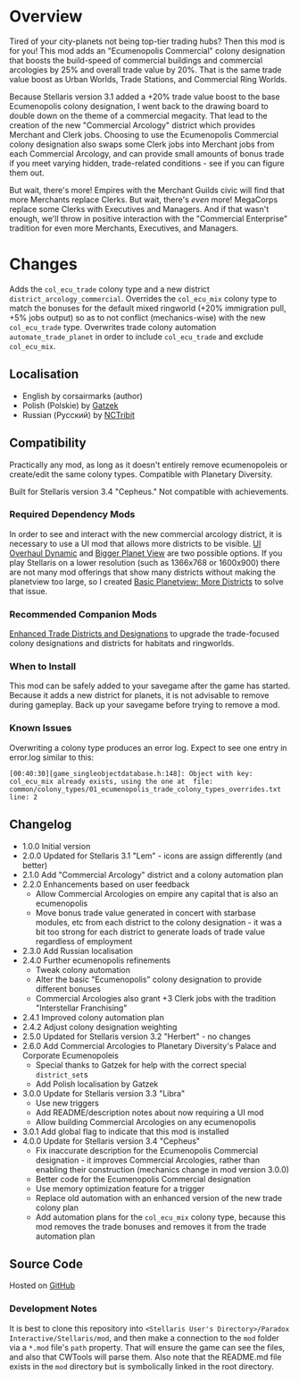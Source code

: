 # Overview

Tired of your city-planets not being top-tier trading hubs? Then this mod is for you! This mod adds an "Ecumenopolis Commercial" colony designation that boosts the build-speed of commercial buildings and commercial arcologies by 25% and overall trade value by 20%.  That is the same trade value boost as Urban Worlds, Trade Stations, and Commercial Ring Worlds.

Because Stellaris version 3.1 added a +20% trade value boost to the base Ecumenopolis colony designation, I went back to the drawing board to double down on the theme of a commercial megacity.  That lead to the creation of the new "Commercial Arcology" district which provides Merchant and Clerk jobs.  Choosing to use the Ecumenopolis Commercial colony designation also swaps some Clerk jobs into Merchant jobs from each Commercial Arcology, and can provide small amounts of bonus trade if you meet varying hidden, trade-related conditions - see if you can figure them out.

But wait, there's more!  Empires with the Merchant Guilds civic will find that more Merchants replace Clerks.  But wait, there's _even_ more!  MegaCorps replace some Clerks with Executives and Managers.  And if that wasn't enough, we'll throw in positive interaction with the "Commercial Enterprise" tradition for even more Merchants, Executives, and Managers.

# Changes

Adds the `col_ecu_trade` colony type and a new district `district_arcology_commercial`.  Overrides the `col_ecu_mix` colony type to match the bonuses for the default mixed ringworld (+20% immigration pull, +5% jobs output) so as to not conflict (mechanics-wise) with the new `col_ecu_trade` type.  Overwrites trade colony automation `automate_trade_planet` in order to include `col_ecu_trade` and exclude `col_ecu_mix`.

## Localisation

* English by corsairmarks (author)
* Polish (Polskie) by [Gatzek](https://steamcommunity.com/profiles/76561198440146604)
* Russian (Русский) by [NCTribit](https://steamcommunity.com/id/0418282)

## Compatibility

Practically any mod, as long as it doesn't entirely remove ecumenopoleis or create/edit the same colony types.  Compatible with Planetary Diversity.

Built for Stellaris version 3.4 "Cepheus."  Not compatible with achievements.

### Required Dependency Mods

In order to see and interact with the new commercial arcology district, it is necessary to use a UI mod that allows more districts to be visible.  [UI Overhaul Dynamic](https://steamcommunity.com/sharedfiles/filedetails/?id=1623423360) and [Bigger Planet View](https://steamcommunity.com/sharedfiles/filedetails/?id=1587178040) are two possible options.  If you play Stellaris on a lower resolution (such as 1366x768 or 1600x900) there are not many mod offerings that show many districts without making the planetview too large, so I created [Basic Planetview: More Districts](https://steamcommunity.com/sharedfiles/filedetails/?id=2654043078) to solve that issue.

### Recommended Companion Mods

[Enhanced Trade Districts and Designations](https://steamcommunity.com/sharedfiles/filedetails/?id=2641081470) to upgrade the trade-focused colony designations and districts for habitats and ringworlds.

### When to Install

This mod can be safely added to your savegame after the game has started.  Because it adds a new district for planets, it is not advisable to remove during gameplay.  Back up your savegame before trying to remove a mod.

### Known Issues

Overwriting a colony type produces an error log.  Expect to see one entry in error.log similar to this:

```
[00:40:30][game_singleobjectdatabase.h:148]: Object with key: col_ecu_mix already exists, using the one at  file: common/colony_types/01_ecumenopolis_trade_colony_types_overrides.txt line: 2
```

## Changelog

* 1.0.0 Initial version
* 2.0.0 Updated for Stellaris 3.1 "Lem" - icons are assign differently (and better)
* 2.1.0 Add "Commercial Arcology" district and a colony automation plan
* 2.2.0 Enhancements based on user feedback
    * Allow Commercial Arcologies on empire any capital that is also an ecumenopolis
    * Move bonus trade value generated in concert with starbase modules, etc from each district to the colony designation - it was a bit too strong for each district to generate loads of trade value regardless of employment
* 2.3.0 Add Russian localisation
* 2.4.0 Further ecumenopolis refinements
    * Tweak colony automation
    * Alter the basic "Ecumenopolis" colony designation to provide different bonuses
    * Commercial Arcologies also grant +3 Clerk jobs with the tradition "Interstellar Franchising"
* 2.4.1 Improved colony automation plan
* 2.4.2 Adjust colony designation weighting
* 2.5.0 Updated for Stellaris version 3.2 "Herbert" - no changes
* 2.6.0 Add Commercial Arcologies to Planetary Diversity's Palace and Corporate Ecumenopoleis
    * Special thanks to Gatzek for help with the correct special `district_set`s
    * Add Polish localisation by Gatzek
* 3.0.0 Update for Stellaris version 3.3 "Libra"
    * Use new triggers
    * Add README/description notes about now requiring a UI mod
    * Allow building Commercial Arcologies on any ecumenopolis
* 3.0.1 Add global flag to indicate that this mod is installed
* 4.0.0 Update for Stellaris version 3.4 "Cepheus"
    * Fix inaccurate description for the Ecumenopolis Commercial designation - it improves Commercial Arcologies, rather than enabling their construction (mechanics change in mod version 3.0.0)
    * Better code for the Ecumenopolis Commercial designation
    * Use memory optimization feature for a trigger
    * Replace old automation with an enhanced version of the new trade colony plan
    * Add automation plans for the `col_ecu_mix` colony type, because this mod removes the trade bonuses and removes it from the trade automation plan

## Source Code

Hosted on [GitHub](https://github.com/corsairmarks/ecumenopolis_trade)

### Development Notes

It is best to clone this repository into `<Stellaris User's Directory>/Paradox Interactive/Stellaris/mod`, and then make a connection to the `mod` folder via a `*.mod` file's `path` property.  That will ensure the game can see the files, and also that CWTools will parse them.  Also note that the README.md file exists in the `mod` directory but is symbolically linked in the root directory.
